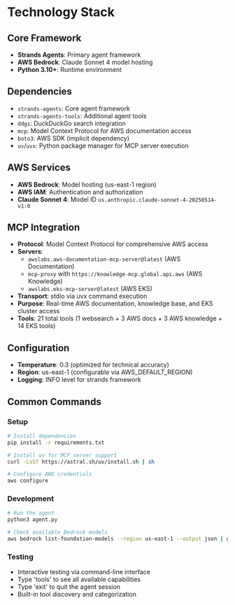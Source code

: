 # Technology Stack

## Core Framework
- **Strands Agents**: Primary agent framework
- **AWS Bedrock**: Claude Sonnet 4 model hosting
- **Python 3.10+**: Runtime environment

## Dependencies
- `strands-agents`: Core agent framework
- `strands-agents-tools`: Additional agent tools  
- `ddgs`: DuckDuckGo search integration
- `mcp`: Model Context Protocol for AWS documentation access
- `boto3`: AWS SDK (implicit dependency)
- `uv`/`uvx`: Python package manager for MCP server execution

## AWS Services
- **AWS Bedrock**: Model hosting (us-east-1 region)
- **AWS IAM**: Authentication and authorization
- **Claude Sonnet 4**: Model ID `us.anthropic.claude-sonnet-4-20250514-v1:0`

## MCP Integration
- **Protocol**: Model Context Protocol for comprehensive AWS access
- **Servers**: 
  - `awslabs.aws-documentation-mcp-server@latest` (AWS Documentation)
  - `mcp-proxy` with `https://knowledge-mcp.global.api.aws` (AWS Knowledge)
  - `awslabs.eks-mcp-server@latest` (AWS EKS)
- **Transport**: stdio via uvx command execution
- **Purpose**: Real-time AWS documentation, knowledge base, and EKS cluster access
- **Tools**: 21 total tools (1 websearch + 3 AWS docs + 3 AWS knowledge + 14 EKS tools)

## Configuration
- **Temperature**: 0.3 (optimized for technical accuracy)
- **Region**: us-east-1 (configurable via AWS_DEFAULT_REGION)
- **Logging**: INFO level for strands framework

## Common Commands

### Setup
```bash
# Install dependencies
pip install -r requirements.txt

# Install uv for MCP server support
curl -LsSf https://astral.sh/uv/install.sh | sh

# Configure AWS credentials
aws configure
```

### Development
```bash
# Run the agent
python3 agent.py

# Check available Bedrock models
aws bedrock list-foundation-models --region us-east-1 --output json | grep sonnet
```

### Testing
- Interactive testing via command-line interface
- Type 'tools' to see all available capabilities
- Type 'exit' to quit the agent session
- Built-in tool discovery and categorization